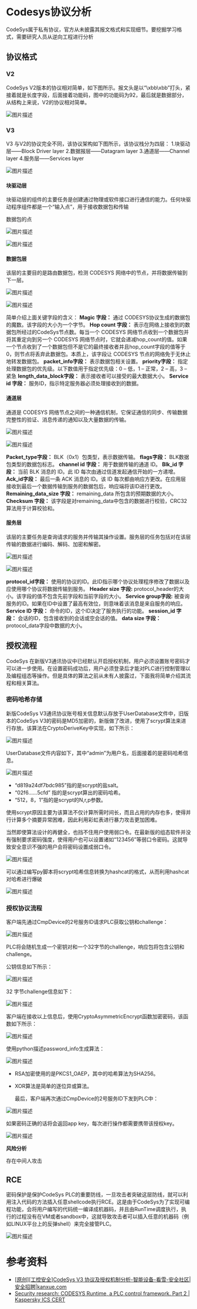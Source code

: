 # Codesys协议分析

CodeSys属于私有协议，官方从未披露其报文格式和实现细节。要挖掘学习格式，需要研究人员从逆向工程进行分析

## 协议格式

### V2

CodeSys V2版本的协议相对简单，如下图所示。报文头是以“\xbb\xbb”打头，紧接着就是长度字段，后面接着功能码，图中的功能码为92，最后就是数据部分，从结构上来说，V2的协议相对简单。

![图片描述](Codesys协议分析/651413_CPGFXG9C7V7HYWK.png)

### V3

V3 与V2的协议完全不同，该协议架构如下图所示，该协议栈分为四层：
1.块驱动层——Block Driver layer
2.数据报层——Datagram layer
3.通道层——Channel layer
4.服务层——Services layer

![图片描述](Codesys协议分析/651413_KF4MBKD5XDB9QTK.png)

#### 块驱动层

块驱动层的组件的主要任务是创建通过物理或软件接口进行通信的能力。任何块驱动程序组件都是一个“输入点”，用于接收数据包和传输

数据包的点

![图片描述](Codesys协议分析/651413_5P2QG92NXKVCNY2.png)

![图片描述](Codesys协议分析/651413_8JYHU3MCVXDM5JM.png)

#### 数据包层

该层的主要目的是路由数据包，检测 CODESYS 网络中的节点，并将数据传输到下一层。

![图片描述](Codesys协议分析/651413_85E55V363T8XT9D.png)

![图片描述](Codesys协议分析/651413_ZXT5YM2EUJVF7F6.png)

简单介绍上面关键字段的含义：
**Magic 字段：**
通过 CODESYS协议生成的数据包的魔数。该字段的大小为一个字节。
**Hop count 字段：**
表示在网络上接收到的数据包所经过的CodeSys节点数。每当一个 CODESYS 网络节点收到一个数据包并将其重定向到另一个 CODESYS 网络节点时，它就会递减hop_count的值。如果一个节点收到了一个数据包但不是它的最终接收者并且hop_count字段的值等于 0，则节点将丢弃此数据包。本质上，该字段让 CODESYS 节点的网络免于无休止地转发数据包。
**packet_info字段：**
表示数据包相关设置。
**priority字段：**
指定处理数据包的优先级。以下数值用于指定优先级：0 – 低，1 – 正常，2 – 高，3 – 紧急
**length_data_block字段：**
表示接收者可以接受的最大数据大小。
**Service id 字段：**
服务ID，指示特定服务器必须处理接收到的数据。

#### 通道层

通道是 CODESYS 网络节点之间的一种通信机制，它保证通信的同步、传输数据完整性的验证、消息传递的通知以及大量数据的传输。

![图片描述](Codesys协议分析/651413_TR8R46TR367A5Y3.png)

![图片描述](Codesys协议分析/651413_M29F7EQY6SJ45WB.png)

**Packet_type字段：**
BLK（0x1）包类型，表示数据传输。
**flags字段：**
BLK数据包类型的数据包标志。
**channel id 字段：**
用于数据传输的通道 ID。
**Blk_id 字段：**
当前 BLK 消息的 ID。此 ID 每次由通过信道发起通信开始的一方递增。
**Ack_id字段：**
最后一条 ACK 消息的 ID。该 ID 每次都由响应方更改。在应用层接收到最后一个数据传输到服务的数据包后，响应端将该ID进行更改。
**Remaining_data_size 字段：**
remaining_data 所包含的预期数据的大小。
**Checksum 字段：**
该字段是对remaining_data中包含的数据进行校验，CRC32算法用于计算校验和。

#### 服务层

该层的主要任务是查询请求的服务并传输其操作设置。服务层的任务包括对在该层传输的数据进行编码、解码、加密和解密。

![图片描述](Codesys协议分析/651413_7WX8CWG9W39YEFF.png)

![图片描述](Codesys协议分析/651413_QRJN85D4W7H87H4.png)

**protocol_id字段：**
使用的协议的ID。此ID指示哪个协议处理程序修改了数据以及应使用哪个协议将数据传输到服务。
**Header size 字段:**
protocol_header的大小。该字段的值不包含先前字段和当前字段的大小。
**Service group字段:**
被查询服务的ID。如果在ID中设置了最高有效位，则意味着该消息是来自服务的响应。
**Service ID 字段：**
命令的ID，这个ID决定了服务执行的功能。
**session_id 字段：**
会话的ID，包含接收到的会话或空会话的值。
**data size 字段：**
protocol_data字段中数据的大小。

## 授权流程

CodeSys 在新版V3通讯协议中已经默认开启授权机制，用户必须设置账号密码才可以进一步使用。在设置密码成功后，用户必须登录后才能对PLC进行控制管理以及编程组态等操作。但是具体的算法之前从未有人披露过，下面我将简单介绍其流程和相关算法。

### 密码哈希存储

新版CodeSys V3通讯协议账号相关信息默认存放于UserDatabase文件中，旧版本的CodeSys V3的密码是MD5加密的，新版做了改进，使用了scrypt算法来进行存放。该算法在CryptoDeriveKey中实现，如下所示：

![图片描述](Codesys协议分析/651413_HYMK6UBM8VC33KV.png)

UserDatabase文件内容如下，其中“admin”为用户名，后面接着的是密码哈希信息。

![图片描述](Codesys协议分析/651413_AK9PHRK745NP75D.png)

- “d819a24df7bdc985”指的是scrypt的盐salt。
- “02f6……5cfd” 指的是scrypt算出的密码哈希。
- “512，8，1”指的是scrypt的N,r,p参数。

使用scrypt原因主要为该算法不仅计算所需时间长，而且占用的内存也多，使得并行计算多个摘要异常困难，因此利用彩虹表进行暴力攻击更加困难。

当然即使算法设计的再健全，也挡不住用户使用弱口令。在最新版的组态软件并没有强制要求密码强度，使得用户也可以设置诸如“123456”等弱口令密码。这就导致安全意识不强的用户会将密码设置成弱口令。

![图片描述](Codesys协议分析/651413_QY9DYZPBHBUU23P.png)

可以通过编写py脚本将scrypt哈希信息转换为hashcat的格式，从而利用hashcat对哈希进行爆破

![图片描述](Codesys协议分析/651413_XHY7DW8K6H5MRR8.png)

### 授权协议流程

客户端先通过CmpDevice的2号服务ID请求PLC获取公钥和challenge：

![图片描述](Codesys协议分析/651413_EPTPBJEXHYT62T8.png)

PLC将会随机生成一个密钥对和一个32字节的challenge，响应包将包含公钥和challenge。

公钥信息如下所示：

![图片描述](Codesys协议分析/651413_V8R92HV3EPBNSF9.png)

32 字节challenge信息如下：

![图片描述](Codesys协议分析/651413_WE74AHHFEF5D38X.png)

客户端在接收以上信息后，使用CryptoAsymmetricEncrypt函数加密密码，该函数如下所示：

![图片描述](Codesys协议分析/651413_XQ2MDNQJF2NTM76.png)

使用python描述password_info生成算法：

![图片描述](Codesys协议分析/651413_EVPDW6AJYGHEQXC.png)

- RSA加密使用的是PKCS1_OAEP，其中的哈希算法为SHA256。

- XOR算法是简单的逐位异或算法。

  最后，客户端再次通过CmpDevice的2号服务ID下发到PLC中：

![图片描述](Codesys协议分析/651413_HFYSDA9JGPF2VCV.png)

如果密码正确的话将会返回app key，每次进行操作都需要携带该授权key。

![图片描述](Codesys协议分析/651413_55G2QRUT9XNV7BC.png)

**风险分析**

存在中间人攻击

## RCE

密码保护是保护CodeSys PLC的重要防线，一旦攻击者突破这层防线，就可以利用注入代码的方法插入任意shellcode执行RCE。这是由于CodeSys为了实现可编程功能，会将用户编写的代码统一编译成机器码，并且由RunTime调度执行，执行的过程没有在VM或者sandbox中，这就导致攻击者可以插入任意的机器码（例如LINUX平台上的反弹shell）来完全接管PLC。

![图片描述](Codesys协议分析/651413_6V9WV5CF9UVHA6H.png)

# 参考资料

+ [[原创\][工控安全]CodeSys V3 协议及授权机制分析-智能设备-看雪-安全社区|安全招聘|kanxue.com](https://bbs.kanxue.com/thread-276027.htm)
+ [Security research: CODESYS Runtime, a PLC control framework. Part 2 | Kaspersky ICS CERT](https://ics-cert.kaspersky.com/publications/reports/2019/09/18/security-research-codesys-runtime-a-plc-control-framework-part-2/)